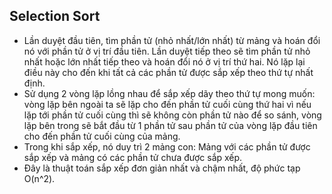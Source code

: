 ## Selection Sort

- Lần duyệt đầu tiên, tìm phần tử (nhỏ nhất/lớn nhất) từ ​​mảng và hoán đổi nó với phần tử ở vị trí đầu tiên. Lần duyệt tiếp theo sẽ tìm phần tử nhỏ nhất hoặc lớn nhất tiếp theo và hoán đổi nó ở vị trí thứ hai. Nó lặp lại điều này cho đến khi tất cả các phần tử được sắp xếp theo thứ tự nhất định.
- Sử dụng 2 vòng lặp lồng nhau để sắp xếp dãy theo thứ tự mong muốn: vòng lặp bên ngoài ta sẽ lặp cho đến phần tử cuối cùng thứ hai vì nếu lặp tới phần tử cuối cùng thì sẽ không còn phần tử nào để so sánh, vòng lặp bên trong sẽ bắt đầu từ 1 phần tử sau phần tử của vòng lặp đầu tiên cho đến phần tử cuối cùng của mảng.
- Trong khi sắp xếp, nó duy trì 2 mảng con: Mảng với các phần tử được sắp xếp và mảng có các phần tử chưa được sắp xếp.
- Đây là thuật toán sắp xếp đơn giản nhất và chậm nhất, độ phức tạp O(n^2).
